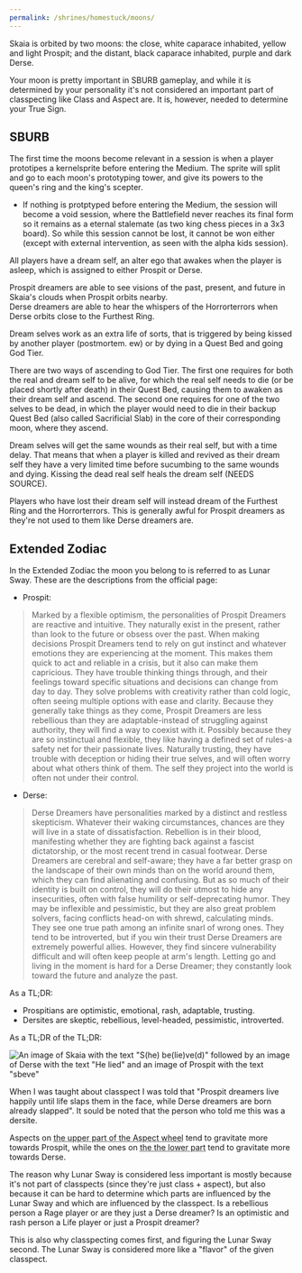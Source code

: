 ```yaml
---
permalink: /shrines/homestuck/moons/
---
```

Skaia is orbited by two moons: the close, white caparace inhabited, yellow and light Prospit; and the distant, black caparace inhabited, purple and dark Derse.

Your moon is pretty important in SBURB gameplay, and while it is determined by your personality it's not considered an important part of classpecting like Class and Aspect are. It is, however, needed to determine your True Sign.

## SBURB

The first time the moons become relevant in a session is when a player prototipes a kernelsprite before entering the Medium. The sprite will split and go to each moon's prototyping tower, and give its powers to the queen's ring and the king's scepter.

- If nothing is protptyped before entering the Medium, the session will become a void session, where the Battlefield never reaches its final form so it remains as a eternal stalemate (as two king chess pieces in a 3x3 board). So while this session cannot be lost, it cannot be won either (except with external intervention, as seen with the alpha kids session).

All players have a dream self, an alter ego that awakes when the player is asleep, which is assigned to either Prospit or Derse.

Prospit dreamers are able to see visions of the past, present, and future in Skaia's clouds when Prospit orbits nearby.  
Derse dreamers are able to hear the whispers of the Horrorterrors when Derse orbits close to the Furthest Ring.

Dream selves work as an extra life of sorts, that is triggered by being kissed by another player (postmortem. ew) or by dying in a Quest Bed and going God Tier.

There are two ways of ascending to God Tier. The first one requires for both the real and dream self to be alive, for which the real self needs to die (or be placed shortly after death) in their Quest Bed, causing them to awaken as their dream self and ascend. The second one requires for one of the two selves to be dead, in which the player would need to die in their backup Quest Bed (also called Sacrificial Slab) in the core of their corresponding moon, where they ascend.

Dream selves will get the same wounds as their real self, but with a time delay. That means that when a player is killed and revived as their dream self they have a very limited time before sucumbing to the same wounds and dying. Kissing the dead real self heals the dream self (NEEDS SOURCE).

Players who have lost their dream self will instead dream of the Furthest Ring and the Horrorterrors. This is generally awful for Prospit dreamers as they're not used to them like Derse dreamers are.

## Extended Zodiac

In the Extended Zodiac the moon you belong to is referred to as Lunar Sway. These are the descriptions from the official page:

- Prospit:
> Marked by a flexible optimism, the personalities of Prospit Dreamers are reactive and intuitive. They naturally exist in the present, rather than look to the future or obsess over the past. When making decisions Prospit Dreamers tend to rely on gut instinct and whatever emotions they are experiencing at the moment. This makes them quick to act and reliable in a crisis, but it also can make them capricious. They have trouble thinking things through, and their feelings toward specific situations and decisions can change from day to day. They solve problems with creativity rather than cold logic, often seeing multiple options with ease and clarity. Because they generally take things as they come, Prospit Dreamers are less rebellious than they are adaptable-instead of struggling against authority, they will find a way to coexist with it. Possibly because they are so instinctual and flexible, they like having a defined set of rules-a safety net for their passionate lives. Naturally trusting, they have trouble with deception or hiding their true selves, and will often worry about what others think of them. The self they project into the world is often not under their control.

- Derse:
> Derse Dreamers have personalities marked by a distinct and restless skepticism. Whatever their waking circumstances, chances are they will live in a state of dissatisfaction. Rebellion is in their blood, manifesting whether they are fighting back against a fascist dictatorship, or the most recent trend in casual footwear. Derse Dreamers are cerebral and self-aware; they have a far better grasp on the landscape of their own minds than on the world around them, which they can find alienating and confusing. But as so much of their identity is built on control, they will do their utmost to hide any insecurities, often with false humility or self-deprecating humor. They may be inflexible and pessimistic, but they are also great problem solvers, facing conflicts head-on with shrewd, calculating minds. They see one true path among an infinite snarl of wrong ones. They tend to be introverted, but if you win their trust Derse Dreamers are extremely powerful allies. However, they find sincere vulnerability difficult and will often keep people at arm's length. Letting go and living in the moment is hard for a Derse Dreamer; they constantly look toward the future and analyze the past.

As a TL;DR:
- Prospitians are optimistic, emotional, rash, adaptable, trusting.
- Dersites are skeptic, rebellious, level-headed, pessimistic, introverted.

As a TL;DR of the TL;DR:

![An image of Skaia with the text "S(he) be(lie)ve(d)" followed by an image of Derse with the text "He lied" and an image of Prospit with the text "sbeve"](https://imgb.ifunny.co/images/c881b6591f73876406be92c25b2d6c0d1ea2a61554e9345ec9a14629b8b31a59_1.jpg)

When I was taught about classpect I was told that "Prospit dreamers live happily until life slaps them in the face, while Derse dreamers are born already slapped". It sould be noted that the person who told me this was a dersite.

Aspects on <abbr title="Space, Mind, Hope, Breath, Life, and Light">the upper part of the Aspect wheel</abbr> tend to gravitate more towards Prospit, while the ones on <abbr title="Time, Heart, Rage, Blood, Doom, and Void">the the lower part</abbr> tend to gravitate more towards Derse.

The reason why Lunar Sway is considered less important is mostly because it's not part of classpects (since they're just class + aspect), but also because it can be hard to determine which parts are influenced by the Lunar Sway and which are influenced by the classpect. Is a rebellious person a Rage player or are they just a Derse dreamer? Is an optimistic and rash person a Life player or just a Prospit dreamer?

This is also why classpecting comes first, and figuring the Lunar Sway second. The Lunar Sway is considered more like a "flavor" of the given classpect.